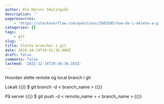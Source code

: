 ```yaml
---
author: Ole Halvor Smylingsås
description: ''
pageresources:
    - 'https://stackoverflow.com/questions/2003505/how-do-i-delete-a-git-branch-locally-and-remotely'
categories: []
tags:
    - git
slug: ''
title: Slette brancher i git
date: 2019-10-19T19:51:36.000Z
draft: false
comments: false
lastmod: '2021-12-16T20:36:36.163Z'
---
```


Hvordan slette remote og local branch i git
<!--more-->

Lokalt
{{<highlight bash>}}
$ git branch -d < branch_name >
{{</highlight>}}

På server
{{<highlight bash>}}
$ git push -d < remote_name > < branch_name >
{{</highlight>}}
